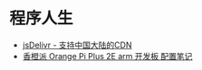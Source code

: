 # 程序人生
* [jsDelivr - 支持中国大陆的CDN](2018-05-02.md)
* [香橙派 Orange Pi Plus 2E arm 开发板 配置笔记](2018-04-26.md)